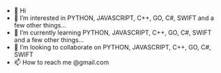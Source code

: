 - 👋 Hi
- 👀 I’m interested in PYTHON, JAVASCRIPT, C++, GO, C#, SWIFT and a few other things...
- 🌱 I’m currently learning PYTHON, JAVASCRIPT, C++, GO, C#, SWIFT and a few other things...
- 💞️ I’m looking to collaborate on PYTHON, JAVASCRIPT, C++, GO, C#, SWIFT
- 📫 How to reach me @gmail.com

<!---
magnificvsdev/magnificvsdev is a ✨ special ✨ repository because its `README.md` (this file) appears on your GitHub profile.
You can click the Preview link to take a look at your changes.
--->
